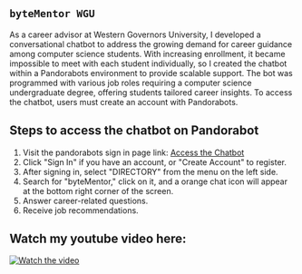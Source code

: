 ## `byteMentor WGU`

As a career advisor at Western Governors University, I developed a conversational chatbot to address the growing demand for career guidance among computer science students. With increasing enrollment, it became impossible to meet with each student individually, so I created the chatbot within a Pandorabots environment to provide scalable support. The bot was programmed with various job roles requiring a computer science undergraduate degree, offering students tailored career insights. To access the chatbot, users must create an account with Pandorabots.

## Steps to access the chatbot on Pandorabot

1. Visit the pandorabots sign in page link: [Access the Chatbot](https://www.pandorabots.com/)
2. Click "Sign In" if you have an account, or "Create Account" to register.
3. After signing in, select "DIRECTORY" from the menu on the left side.
4. Search for "byteMentor," click on it, and a orange chat icon will appear at the bottom right corner of the screen.
5. Answer career-related questions.
6. Receive job recommendations.


## Watch my youtube video here: 
[![Watch the video](https://img.youtube.com/vi/BrmOWcjya3U/maxresdefault.jpg)](https://www.youtube.com/watch?v=BrmOWcjya3U)
